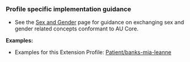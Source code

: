 ### Profile specific implementation guidance
- See the [Sex and Gender](sex-and-gender.html) page for guidance on exchanging sex and gender related concepts conformant to AU Core.

**Examples:**

* Examples for this Extension Profile: [Patient/banks-mia-leanne](Patient-banks-mia-leanne.html)